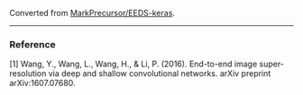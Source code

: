 Converted from [MarkPrecursor/EEDS-keras](https://github.com/MarkPrecursor/EEDS-keras/tree/2a5279a6bd3889385c0a72e8839ec5723a72a0a3).

---

### Reference
[1] Wang, Y., Wang, L., Wang, H., & Li, P. (2016). End-to-end image super-resolution via deep and shallow convolutional networks. arXiv preprint arXiv:1607.07680.

